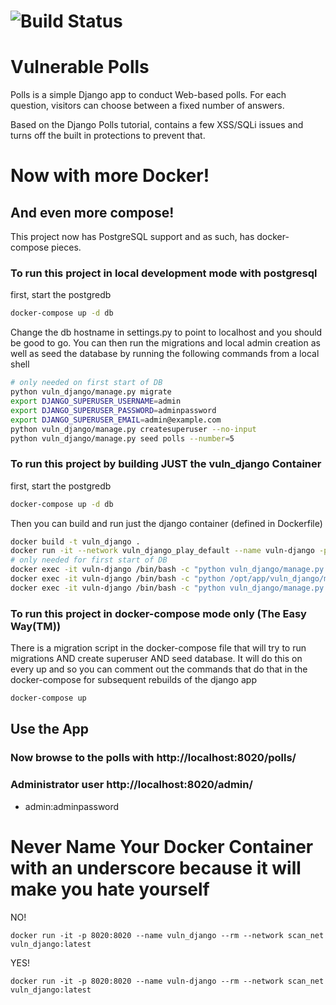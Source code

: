 ![Build Status](https://github.com/sgerlach/vuln_django_play/workflows/Tests/badge.svg)
=====
Vulnerable Polls
=====

Polls is a simple Django app to conduct Web-based polls. For each
question, visitors can choose between a fixed number of answers.

Based on the Django Polls tutorial, contains a few XSS/SQLi issues and
turns off the built in protections to prevent that.


# Now with more Docker!
## And even more compose!
This project now has PostgreSQL support and as such, has docker-compose pieces.

### To run this project in local development mode with postgresql
first, start the postgredb
```bash
docker-compose up -d db
```
Change the db hostname in settings.py to point to localhost and you should be good to go. You can then run the migrations and local admin creation as well as seed the database by running the following commands from a local shell
```bash
# only needed on first start of DB
python vuln_django/manage.py migrate
export DJANGO_SUPERUSER_USERNAME=admin
export DJANGO_SUPERUSER_PASSWORD=adminpassword
export DJANGO_SUPERUSER_EMAIL=admin@example.com
python vuln_django/manage.py createsuperuser --no-input
python vuln_django/manage.py seed polls --number=5
```

### To run this project by building JUST the vuln_django Container
first, start the postgredb
```bash
docker-compose up -d db
```
Then you can build and run just the django container (defined in Dockerfile)
```bash
docker build -t vuln_django .
docker run -it --network vuln_django_play_default --name vuln-django -p 8020:8020 vuln_django:latest "/opt/app/start-server.sh"
# only needed for first start of DB
docker exec -it vuln-django /bin/bash -c "python vuln_django/manage.py migrate"
docker exec -it vuln-django /bin/bash -c "python /opt/app/vuln_django/manage.py createsuperuser --no-input"
docker exec -it vuln-django /bin/bash -c "python vuln_django/manage.py seed polls --number=5"
 ```

### To run this project in docker-compose mode only (The Easy Way(TM))
There is a migration script in the docker-compose file that will try to run migrations AND create superuser AND seed database. It will do this on every up and so you can comment out the commands that do that in the docker-compose for subsequent rebuilds of the django app
```bash
docker-compose up
```
## Use the App

### Now browse to the polls with http://localhost:8020/polls/

### Administrator user http://localhost:8020/admin/
- admin:adminpassword

# Never Name Your Docker Container with an underscore because it will make you hate yourself
NO!
```
docker run -it -p 8020:8020 --name vuln_django --rm --network scan_net vuln_django:latest
```

YES!
```
docker run -it -p 8020:8020 --name vuln-django --rm --network scan_net vuln_django:latest
```
